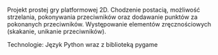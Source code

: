 Projekt prostej gry platformowej 2D. Chodzenie postacią, możliwość strzelania, pokonywania przeciwników oraz dodawanie punktów za pokonanych przeciwników. Występowanie elementów zręcznościowych (skakanie, unikanie przeciwników).

Technologie: Język Python wraz z biblioteką pygame
